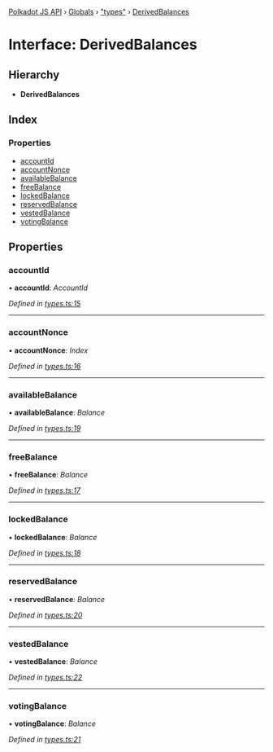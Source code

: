 [Polkadot JS API](../README.md) › [Globals](../globals.md) › ["types"](../modules/_types_.md) › [DerivedBalances](_types_.derivedbalances.md)

# Interface: DerivedBalances

## Hierarchy

* **DerivedBalances**

## Index

### Properties

* [accountId](_types_.derivedbalances.md#accountid)
* [accountNonce](_types_.derivedbalances.md#accountnonce)
* [availableBalance](_types_.derivedbalances.md#availablebalance)
* [freeBalance](_types_.derivedbalances.md#freebalance)
* [lockedBalance](_types_.derivedbalances.md#lockedbalance)
* [reservedBalance](_types_.derivedbalances.md#reservedbalance)
* [vestedBalance](_types_.derivedbalances.md#vestedbalance)
* [votingBalance](_types_.derivedbalances.md#votingbalance)

## Properties

###  accountId

• **accountId**: *AccountId*

*Defined in [types.ts:15](https://github.com/polkadot-js/api/blob/fed9e8f7de/packages/api-derive/src/types.ts#L15)*

___

###  accountNonce

• **accountNonce**: *Index*

*Defined in [types.ts:16](https://github.com/polkadot-js/api/blob/fed9e8f7de/packages/api-derive/src/types.ts#L16)*

___

###  availableBalance

• **availableBalance**: *Balance*

*Defined in [types.ts:19](https://github.com/polkadot-js/api/blob/fed9e8f7de/packages/api-derive/src/types.ts#L19)*

___

###  freeBalance

• **freeBalance**: *Balance*

*Defined in [types.ts:17](https://github.com/polkadot-js/api/blob/fed9e8f7de/packages/api-derive/src/types.ts#L17)*

___

###  lockedBalance

• **lockedBalance**: *Balance*

*Defined in [types.ts:18](https://github.com/polkadot-js/api/blob/fed9e8f7de/packages/api-derive/src/types.ts#L18)*

___

###  reservedBalance

• **reservedBalance**: *Balance*

*Defined in [types.ts:20](https://github.com/polkadot-js/api/blob/fed9e8f7de/packages/api-derive/src/types.ts#L20)*

___

###  vestedBalance

• **vestedBalance**: *Balance*

*Defined in [types.ts:22](https://github.com/polkadot-js/api/blob/fed9e8f7de/packages/api-derive/src/types.ts#L22)*

___

###  votingBalance

• **votingBalance**: *Balance*

*Defined in [types.ts:21](https://github.com/polkadot-js/api/blob/fed9e8f7de/packages/api-derive/src/types.ts#L21)*
